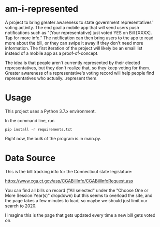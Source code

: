 # am-i-represented

A project to bring greater awareness to state government representatives' voting activity. The end goal a mobile app that will send users push notifications such as "[Your representative] just voted YES on Bill [XXXX]. Tap for more info." The notification can then bring users to the app to read more about the bill, or they can swipe it away if they don't need more information. The first iteration of the project will likely be an email list instead of a mobile app as a proof-of-concept.

The idea is that people aren't currently represented by their elected representatives, but they don't realize that, so they keep voting for them. Greater awareness of a representative's voting record will help people find representatives who actually...represent them.

# Usage

This project uses a Python 3.7.x environment.

In the command line, run
```terminal
pip install -r requirements.txt
```
Right now, the bulk of the program is in main.py.

# Data Source

This is the bill tracking info for the Connecticut state legislature:

https://www.cga.ct.gov/asp/CGABillInfo/CGABillInfoRequest.asp

You can find all bills on record ("All selected" under the "Choose One or More Session Year(s)" dropdown) but this seems to overload the site, and the page takes a few minutes to load, so maybe we should just limit our search to 2020.

I imagine this is the page that gets updated every time a new bill gets voted on.
